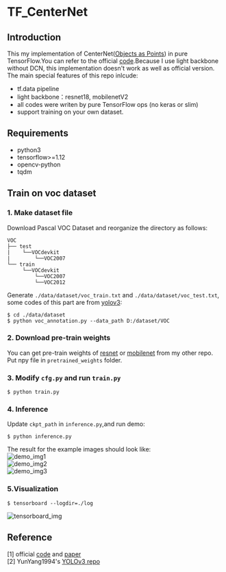 # TF_CenterNet
## Introduction
This my implementation of CenterNet([Objects as Points](https://arxiv.org/abs/1904.07850)) in pure TensorFlow.You can refer to the official [code](https://github.com/xingyizhou/CenterNet).Because I use light backbone without DCN, this implementation doesn't work as well as official version. The main special features of this repo inlcude:
* tf.data pipeline
* light backbone：resnet18, mobilenetV2
* all codes were writen by pure TensorFlow ops (no keras or slim) 
* support training on your own dataset.

## Requirements
* python3
* tensorflow>=1.12
* opencv-python
* tqdm

## Train on voc dataset

### 1. Make dataset file  
Download Pascal VOC Dataset and reorganize the directory as follows:
```
VOC
├── test
|    └──VOCdevkit
|        └──VOC2007
└── train
     └──VOCdevkit
         └──VOC2007
         └──VOC2012
```
Generate `./data/dataset/voc_train.txt` and `./data/dataset/voc_test.txt`, some codes of this part are from [yolov3](https://github.com/YunYang1994/tensorflow-yolov3/blob/master/scripts/voc_annotation.py):  
```
$ cd ./data/dataset
$ python voc_annotation.py --data_path D:/dataset/VOC
```

### 2. Download pre-train weights  
You can get pre-train weights of [resnet](https://github.com/MioChiu/ResNet_TensorFlow) or [mobilenet](https://github.com/MioChiu/MobileNet_V2_TensorFlow) from my other repo.  Put npy file in `pretrained_weights` folder. 

### 3. Modify `cfg.py` and run `train.py`  
```
$ python train.py
```

### 4. Inference  
Update `ckpt_path` in `inference.py`,and run demo:  
```
$ python inference.py
```
The result for the example images should look like:  
![demo_img1](https://github.com/MioChiu/TF_CenterNet/blob/master/img/1.png)  
![demo_img2](https://github.com/MioChiu/TF_CenterNet/blob/master/img/2.png)  
![demo_img3](https://github.com/MioChiu/TF_CenterNet/blob/master/img/3.png)  

### 5.Visualization
```
$ tensorboard --logdir=./log
```
![tensorboard_img](https://github.com/MioChiu/TF_CenterNet/blob/master/img/4.png)  

## Reference
[1] official [code](https://github.com/xingyizhou/CenterNet) and [paper](https://arxiv.org/abs/1904.07850)  
[2] YunYang1994's [YOLOv3 repo](https://github.com/YunYang1994/tensorflow-yolov3)
